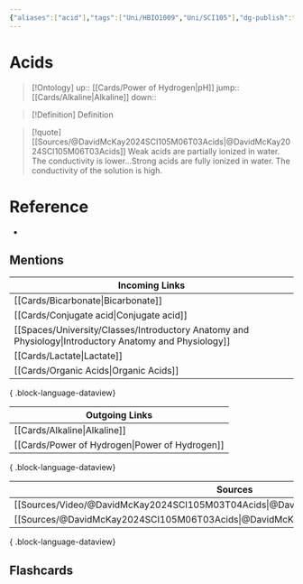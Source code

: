 ```yaml
---
{"aliases":["acid"],"tags":["Uni/HBIO1009","Uni/SCI105"],"dg-publish":true,"permalink":"/cards/acids/","dgPassFrontmatter":true}
---
```


# Acids

> [!Ontology]
> up:: [[Cards/Power of Hydrogen\|pH]]
> jump:: [[Cards/Alkaline\|Alkaline]]
> down:: 

> [!Definition] Definition
> 

> [!quote] [[Sources/@DavidMcKay2024SCI105M06T03Acids\|@DavidMcKay2024SCI105M06T03Acids]]
> Weak acids are partially ionized in water. The conductivity is lower...Strong acids are fully ionized in water. The conductivity of the solution is high.

# Reference
- 

## Mentions
| Incoming Links                                                                                            |
| --------------------------------------------------------------------------------------------------------- |
| [[Cards/Bicarbonate\|Bicarbonate]]                                                                     |
| [[Cards/Conjugate acid\|Conjugate acid]]                                                               |
| [[Spaces/University/Classes/Introductory Anatomy and Physiology\|Introductory Anatomy and Physiology]] |
| [[Cards/Lactate\|Lactate]]                                                                             |
| [[Cards/Organic Acids\|Organic Acids]]                                                                 |

{ .block-language-dataview}

| Outgoing Links                                    |
| ------------------------------------------------- |
| [[Cards/Alkaline\|Alkaline]]                   |
| [[Cards/Power of Hydrogen\|Power of Hydrogen]] |

{ .block-language-dataview}

| Sources                                                                                 |
| --------------------------------------------------------------------------------------- |
| [[Sources/Video/@DavidMcKay2024SCI105M03T04Acids\|@DavidMcKay2024SCI105M03T04Acids]] |
| [[Sources/@DavidMcKay2024SCI105M06T03Acids\|@DavidMcKay2024SCI105M06T03Acids]]       |

{ .block-language-dataview}

## Flashcards
